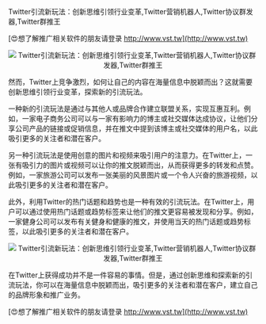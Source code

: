 Twitter引流新玩法：创新思维引领行业变革,Twitter营销机器人,Twitter协议群发器,Twitter群推王

[😍想了解推广相关软件的朋友请登录 http://www.vst.tw](http://www.vst.tw)

 <center><img src="https://vst.tw/MP4/tuiguang/png/8.png" alt="Twitter引流新玩法：创新思维引领行业变革,Twitter营销机器人,Twitter协议群发器,Twitter群推王"></center>

然而，Twitter上竞争激烈，如何让自己的内容在海量信息中脱颖而出？这就需要创新思维引领行业变革，探索新的引流玩法。

一种新的引流玩法是通过与其他人或品牌合作建立联盟关系，实现互惠互利。例如，一家电子商务公司可以与一家有影响力的博主或社交媒体达成协议，让他们分享公司产品的链接或促销信息，并在推文中提到该博主或社交媒体的用户名，以此吸引更多的关注者和潜在客户。

另一种引流玩法是使用创意的图片和视频来吸引用户的注意力。在Twitter上，一张有吸引力的图片或视频可以让你的推文脱颖而出，从而获得更多的转发和点赞。例如，一家旅游公司可以发布一张美丽的风景图片或一个令人兴奋的旅游视频，以此吸引更多的关注者和潜在客户。

此外，利用Twitter的热门话题和趋势也是一种有效的引流玩法。在Twitter上，用户可以通过使用热门话题或趋势标签来让他们的推文更容易被发现和分享。例如，一家健身公司可以发布有关健身和健康的推文，并使用当天的热门话题或趋势标签，以此吸引更多的关注者和潜在客户。

 <center><img src="https://vst.tw/MP4/tuiguang/png/3.png" alt="Twitter引流新玩法：创新思维引领行业变革,Twitter营销机器人,Twitter协议群发器,Twitter群推王"></center>

在Twitter上获得成功并不是一件容易的事情。但是，通过创新思维和探索新的引流玩法，你可以在海量信息中脱颖而出，吸引更多的关注者和潜在客户，建立自己的品牌形象和推广业务。

[😍想了解推广相关软件的朋友请登录 http://www.vst.tw](http://www.vst.tw)



